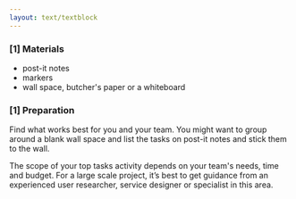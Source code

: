 ```yaml
---
layout: text/textblock
---
```


### [1] Materials
  * post-it notes
  * markers
  * wall space, butcher's paper or a whiteboard

### [1] Preparation

Find what works best for you and your team. You might want to group around a blank wall space and list the tasks on post-it notes and stick them to the wall. 

The scope of your top tasks activity depends on your team's needs, time and budget. For a large scale project, it’s best to get guidance from an experienced user researcher, service designer or specialist in this area.
